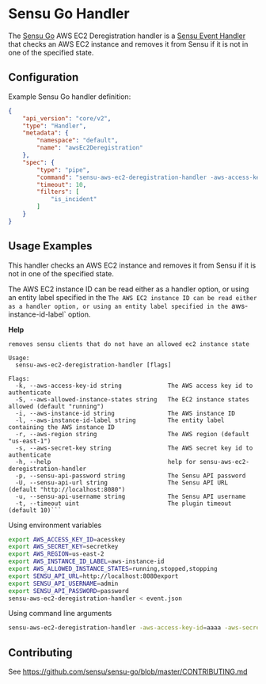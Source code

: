# Sensu Go <HandlerName> Handler

The [Sensu Go][1] AWS EC2 Deregistration handler is a [Sensu Event Handler][2] that checks an AWS EC2 instance and removes it from Sensu if it is not in one of the specified state.

## Configuration

Example Sensu Go handler definition:

```json
{
    "api_version": "core/v2",
    "type": "Handler",
    "metadata": {
        "namespace": "default",
        "name": "awsEc2Deregistration"
    },
    "spec": {
        "type": "pipe",
        "command": "sensu-aws-ec2-deregistration-handler -aws-access-key-id=aaaa -aws-secret-key=key -aws-region=us-east-2 -aws-instance-id-label=aws-instance-id -aws-allowed-instance-states=running,stopped,stopping -sensu-api-url=http://localhost:8080 -sensu-api-username=admin -sensu-api-password=password",
        "timeout": 10,
        "filters": [
            "is_incident"
        ]
    }
}
```

## Usage Examples

This handler checks an AWS EC2 instance and removes it from Sensu if it is not in one of the specified state.

The AWS EC2 instance ID can be read either as a handler option, or using an entity label specified in the `The AWS EC2 instance ID can be read either as a handler option, or using an entity label specified in the `aws-instance-id-label` option.

**Help**

```
removes sensu clients that do not have an allowed ec2 instance state

Usage:
  sensu-aws-ec2-deregistration-handler [flags]

Flags:
  -k, --aws-access-key-id string             The AWS access key id to authenticate
  -S, --aws-allowed-instance-states string   The EC2 instance states allowed (default "running")
  -i, --aws-instance-id string               The AWS instance ID
  -l, --aws-instance-id-label string         The entity label containing the AWS instance ID
  -r, --aws-region string                    The AWS region (default "us-east-1")
  -s, --aws-secret-key string                The AWS secret key id to authenticate
  -h, --help                                 help for sensu-aws-ec2-deregistration-handler
  -p, --sensu-api-password string            The Sensu API password
  -U, --sensu-api-url string                 The Sensu API URL (default "http://localhost:8080")
  -u, --sensu-api-username string            The Sensu API username
  -t, --timeout uint                         The plugin timeout (default 10)```
```

Using environment variables
```bash
export AWS_ACCESS_KEY_ID=acesskey
export AWS_SECRET_KEY=secretkey
export AWS_REGION=us-east-2
export AWS_INSTANCE_ID_LABEL=aws-instance-id
export AWS_ALLOWED_INSTANCE_STATES=running,stopped,stopping
export SENSU_API_URL=http://localhost:8080export 
export SENSU_API_USERNAME=admin
export SENSU_API_PASSWORD=password
sensu-aws-ec2-deregistration-handler < event.json
```

Using command line arguments
```bash
sensu-aws-ec2-deregistration-handler -aws-access-key-id=aaaa -aws-secret-key=key -aws-region=us-east-2 -aws-instance-id-label=aws-instance-id -aws-allowed-instance-states=running,stopped,stopping -sensu-api-url=http://localhost:8080 -sensu-api-username=admin -sensu-api-password=password < event.json
```

## Contributing
See https://github.com/sensu/sensu-go/blob/master/CONTRIBUTING.md

[1]: https://github.com/sensu/sensu-go
[2]: https://docs.sensu.io/sensu-go/5.0/reference/handlers/#how-do-sensu-handlers-work
[3]: https://github.com/sensu-skunkworks/sensu-aws-ec2-deregistration-handler/src
